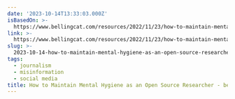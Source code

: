 ```yaml
---
date: '2023-10-14T13:33:03.000Z'
isBasedOn: >-
  https://www.bellingcat.com/resources/2022/11/23/how-to-maintain-mental-hygiene-as-an-open-source-researcher/
link: >-
  https://www.bellingcat.com/resources/2022/11/23/how-to-maintain-mental-hygiene-as-an-open-source-researcher/
slug: >-
  2023-10-14-how-to-maintain-mental-hygiene-as-an-open-source-researcher-bellingcat
tags:
  - journalism
  - misinformation
  - social media
title: How to Maintain Mental Hygiene as an Open Source Researcher - bellingcat
---
```


